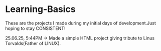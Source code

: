 # Learning-Basics
These are the projects I made during my initial days of development.Just hoping to stay CONSISTENT!

25.06.25, 5:44PM
-> Made a simple HTML project giving tribute to Linus Torvalds(Father of LINUX).
